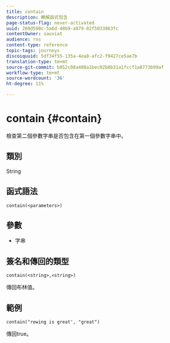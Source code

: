 ```yaml
---
title: contain
description: 瞭解函式包含
page-status-flag: never-activated
uuid: 269d590c-5a6d-40b9-a879-02f5033863fc
contentOwner: sauviat
audience: rns
content-type: reference
topic-tags: journeys
discoiquuid: 5df34f55-135a-4ea8-afc2-f9427ce5ae7b
translation-type: tm+mt
source-git-commit: b852c08a488a1bec02b8b31a1fccf1a8773b99af
workflow-type: tm+mt
source-wordcount: '36'
ht-degree: 11%

---
```



# contain {#contain}

檢查第二個參數字串是否包含在第一個參數字串中。

## 類別

String

## 函式語法

`contain(<parameters>)`

## 參數

* 字串

## 簽名和傳回的類型

`contain(<string>,<string>)`

傳回布林值。

## 範例

`contain("rowing is great', "great")`

傳回true。
